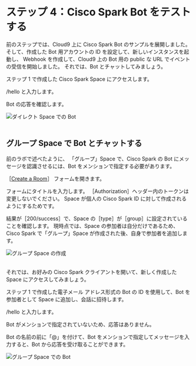 # ステップ 4：Cisco Spark Bot をテストする

前のステップでは、Cloud9 上に Cisco Spark Bot のサンプルを展開しました。
そして、作成した Bot 用アカウントの ID を設定して、新しいインスタンスを起動し、
Webhook を作成して、Cloud9 上の Bot 用の public な URL でイベントの受信を開始しました。
それでは、Bot とチャットしてみましょう。

ステップ 1 で作成した Cisco Spark Space にアクセスします。

/hello と入力します。

Bot の応答を確認します。

![ダイレクト Space での Bot](/posts/files/collab-spark-botd-cloud9-jp/assets/images/step4-experiment-direct-room.png)<br/><br/>


## グループ Space で Bot とチャットする

前のラボで述べたように、
「グループ」Space で、Cisco Spark の Bot にメッセージを認識させるには、Bot をメンションで指定する必要があります。

［[Create a Room](https://developer.ciscospark.com/endpoint-rooms-post.html)］ フォームを開きます。

フォームにタイトルを入力します。
［Authorization］ヘッダー内のトークンは変更しないでください。
Space が個人の Cisco Spark ID に対して作成されるようにするためです。

結果が［200/success］で、Space の［type］が［group］に設定されていることを確認します。
現時点では、Space の参加者は自分だけであるため、Cisco Spark で「グループ」Space が作成された後、自身で参加者を追加します。

![グループ Space の作成](/posts/files/collab-spark-botd-cloud9-jp/assets/images/step4-create-group-room.png)<br/><br/>


それでは、お好みの Cisco Spark クライアントを開いて、新しく作成した Space にアクセスしてみましょう。

ステップ 1 で作成した電子メール アドレス形式の Bot の ID を使用して、Bot を参加者として Space に追加し、会話に招待します。

/hello と入力します。

Bot がメンションで指定されていないため、応答はありません。

Bot の名前の前に「@」を付けて、Bot をメンションで指定してメッセージを入力すると、Bot から応答を受け取ることができます。

![グループ Space での Bot](/posts/files/collab-spark-botd-cloud9-jp/assets/images/step4-experiment-group-room.png)<br/><br/>

